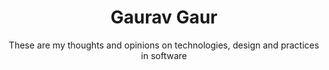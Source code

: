 <div align="center">

# Gaurav Gaur

These are my thoughts and opinions on technologies, design and practices in software
</div>


